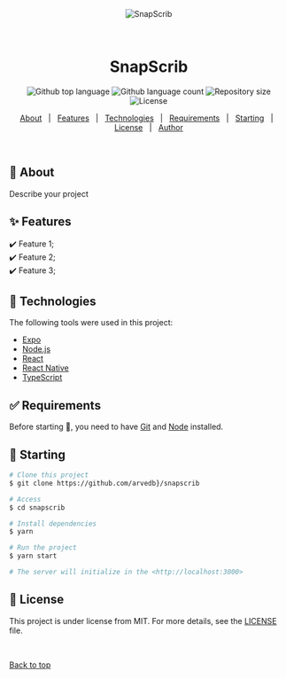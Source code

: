 <div align="center" id="top"> 
  <img src="./.github/app.gif" alt="SnapScrib" />

  &#xa0;

  <!-- <a href="https://snapscrib.netlify.app">Demo</a> -->
</div>

<h1 align="center">SnapScrib</h1>

<p align="center">
  <img alt="Github top language" src="https://img.shields.io/github/languages/top/arvedb}/snapscrib?color=56BEB8">

  <img alt="Github language count" src="https://img.shields.io/github/languages/count/arvedb}/snapscrib?color=56BEB8">

  <img alt="Repository size" src="https://img.shields.io/github/repo-size/arvedb}/snapscrib?color=56BEB8">

  <img alt="License" src="https://img.shields.io/github/license/arvedb}/snapscrib?color=56BEB8">

  <!-- <img alt="Github issues" src="https://img.shields.io/github/issues/arvedb}/snapscrib?color=56BEB8" /> -->

  <!-- <img alt="Github forks" src="https://img.shields.io/github/forks/arvedb}/snapscrib?color=56BEB8" /> -->

  <!-- <img alt="Github stars" src="https://img.shields.io/github/stars/arvedb}/snapscrib?color=56BEB8" /> -->
</p>

<!-- Status -->

<!-- <h4 align="center"> 
	🚧  SnapScrib 🚀 Under construction...  🚧
</h4> 

<hr> -->

<p align="center">
  <a href="#dart-about">About</a> &#xa0; | &#xa0; 
  <a href="#sparkles-features">Features</a> &#xa0; | &#xa0;
  <a href="#rocket-technologies">Technologies</a> &#xa0; | &#xa0;
  <a href="#white_check_mark-requirements">Requirements</a> &#xa0; | &#xa0;
  <a href="#checkered_flag-starting">Starting</a> &#xa0; | &#xa0;
  <a href="#memo-license">License</a> &#xa0; | &#xa0;
  <a href="https://github.com/arvedb}" target="_blank">Author</a>
</p>

<br>

## :dart: About ##

Describe your project

## :sparkles: Features ##

:heavy_check_mark: Feature 1;\
:heavy_check_mark: Feature 2;\
:heavy_check_mark: Feature 3;

## :rocket: Technologies ##

The following tools were used in this project:

- [Expo](https://expo.io/)
- [Node.js](https://nodejs.org/en/)
- [React](https://pt-br.reactjs.org/)
- [React Native](https://reactnative.dev/)
- [TypeScript](https://www.typescriptlang.org/)

## :white_check_mark: Requirements ##

Before starting :checkered_flag:, you need to have [Git](https://git-scm.com) and [Node](https://nodejs.org/en/) installed.

## :checkered_flag: Starting ##

```bash
# Clone this project
$ git clone https://github.com/arvedb}/snapscrib

# Access
$ cd snapscrib

# Install dependencies
$ yarn

# Run the project
$ yarn start

# The server will initialize in the <http://localhost:3000>
```

## :memo: License ##

This project is under license from MIT. For more details, see the [LICENSE](LICENSE.md) file.


&#xa0;

<a href="#top">Back to top</a>
